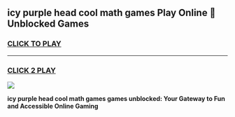 
## icy purple head cool math games Play Online 👋 Unblocked Games
<h3>
<a href="https://news.freeplayer.one?title=icy_purple_head_cool_math_games&ref=17CMG">CLICK TO PLAY</a></h3>
<hr>

<h3>
<a href="https://news.freeplayer.one?title=icy_purple_head_cool_math_games&ref=17CMG">CLICK 2 PLAY</a>
  
</h3>

<a href="https://news.freeplayer.one?title=icy_purple_head_cool_math_games&ref=17CMG/"><img src="https://clearcache.store/games.png"></a>


**icy purple head cool math games games unblocked: Your Gateway to Fun and Accessible Online Gaming**
